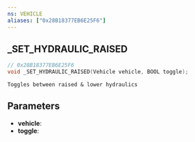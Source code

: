 ```yaml
---
ns: VEHICLE
aliases: ["0x28B18377EB6E25F6"]
---
```

## _SET_HYDRAULIC_RAISED

```c
// 0x28B18377EB6E25F6
void _SET_HYDRAULIC_RAISED(Vehicle vehicle, BOOL toggle);
```

```
Toggles between raised & lower hydraulics
```

## Parameters
* **vehicle**: 
* **toggle**: 

